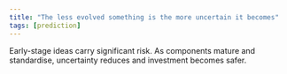 ```yaml
---
title: "The less evolved something is the more uncertain it becomes"
tags: [prediction]
---
```



Early-stage ideas carry significant risk. As components mature and standardise, uncertainty reduces and investment becomes safer.
